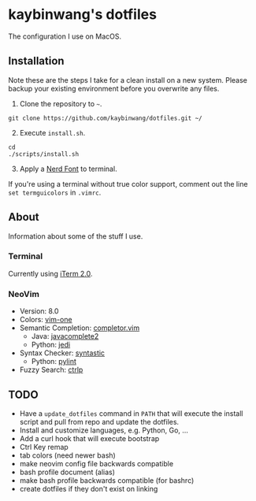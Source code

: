 # kaybinwang's dotfiles
The configuration I use on MacOS.

## Installation
Note these are the steps I take for a clean install on a new system. Please backup your existing environment before you overwrite any files.

1. Clone the repository to `~`.
```
git clone https://github.com/kaybinwang/dotfiles.git ~/
```
2. Execute `install.sh`.
```
cd
./scripts/install.sh
```
3. Apply a [Nerd Font](https://github.com/ryanoasis/nerd-fonts) to terminal.

If you're using a terminal without true color support, comment out the line `set termguicolors` in `.vimrc`.

## About
Information about some of the stuff I use.

### Terminal
Currently using [iTerm 2.0](https://www.iterm2.com).

### NeoVim
- Version: 8.0
- Colors: [vim-one](https://github.com/rakr/vim-one)
- Semantic Completion: [completor.vim](https://github.com/maralla/completor.vim)
    - Java: [javacomplete2](https://github.com/artur-shaik/vim-javacomplete2)
    - Python: [jedi](https://github.com/davidhalter/jedi)
- Syntax Checker: [syntastic](https://github.com/vim-syntastic/syntastic)
    - Python: [pylint](https://github.com/PyCQA/pylint)
- Fuzzy Search: [ctrlp](https://github.com/kien/ctrlp.vim)

## TODO
- Have a `update_dotfiles` command in `PATH` that will execute the install
  script and pull from repo and update the dotfiles.
- Install and customize languages, e.g. Python, Go, ...
- Add a curl hook that will execute bootstrap
- Ctrl Key remap
- tab colors (need newer bash)
- make neovim config file backwards compatible
- bash profile document (alias)
- make bash profile backwards compatible (for bashrc)
- create dotfiles if they don't exist on linking
